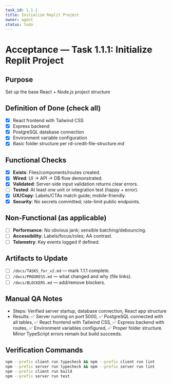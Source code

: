 ```yaml
---
task_id: 1.1.1
title: Initialize Replit Project
owner: agent
status: todo
---
```


# Acceptance — Task 1.1.1: Initialize Replit Project

## Purpose
Set up the base React + Node.js project structure

## Definition of Done (check all)
- [x] React frontend with Tailwind CSS
- [x] Express backend
- [x] PostgreSQL database connection
- [x] Environment variable configuration
- [x] Basic folder structure per rd-credit-file-structure.md

## Functional Checks
- [x] **Exists**: Files/components/routes created.
- [x] **Wired**: UI → API → DB flow demonstrated.
- [x] **Validated**: Server-side input validation returns clear errors.
- [ ] **Tested**: At least one unit or integration test (happy + error).
- [x] **UX/Copy**: Labels/CTAs match guide; mobile-friendly.
- [x] **Security**: No secrets committed; rate-limit public endpoints.

## Non-Functional (as applicable)
- [ ] **Performance**: No obvious jank; sensible batching/debouncing.
- [ ] **Accessibility**: Labels/focus/roles; AA contrast.
- [ ] **Telemetry**: Key events logged if defined.

## Artifacts to Update
- [ ] `/docs/TASKS_for_v2.md` — mark 1.1.1 complete.
- [ ] `/docs/PROGRESS.md` — what changed and why (file links).
- [ ] `/docs/BLOCKERS.md` — add/remove blockers.

## Manual QA Notes
- Steps: Verified server startup, database connection, React app structure
- Results: ✅ Server running on port 5000, ✅ PostgreSQL connected with all tables, ✅ React frontend with Tailwind CSS, ✅ Express backend with routes, ✅ Environment variables configured, ✅ Proper folder structure. Minor TypeScript errors remain but build succeeds.

## Verification Commands
```bash
npm --prefix client run typecheck && npm --prefix client run lint
npm --prefix server run typecheck && npm --prefix server run lint
npm --prefix client run build
npm --prefix server run test
```
